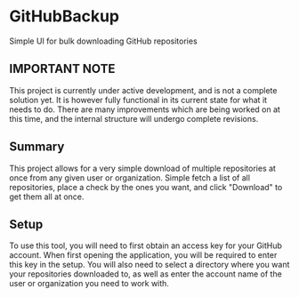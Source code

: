 # GitHubBackup
Simple UI for bulk downloading GitHub repositories

## IMPORTANT NOTE

This project is currently under active development, and is not a complete solution yet. It is however fully functional in its current state for what it needs to do. There are many improvements which are being worked on at this time, and the internal structure will undergo complete revisions.

## Summary

This project allows for a very simple download of multiple repositories at once from any given user or organization. Simple fetch a list of all repositories, place a check by the ones you want, and click "Download" to get them all at once.

## Setup

To use this tool, you will need to first obtain an access key for your GitHub account. When first opening the application, you will be required to enter this key in the setup. You will also need to select a directory where you want your repositories downloaded to, as well as enter the account name of the user or organization you need to work with.


